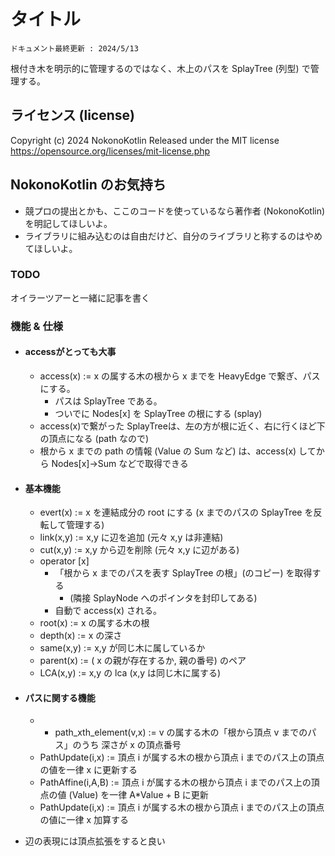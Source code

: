 # タイトル
`ドキュメント最終更新 : 2024/5/13`

根付き木を明示的に管理するのではなく、木上のパスを SplayTree (列型) で管理する。  

## ライセンス (license)
Copyright (c) 2024 NokonoKotlin
Released under the MIT license
https://opensource.org/licenses/mit-license.php


## NokonoKotlin のお気持ち
- 競プロの提出とかも、ここのコードを使っているなら著作者 (NokonoKotlin) を明記してほしいよ。
- ライブラリに組み込むのは自由だけど、自分のライブラリと称するのはやめてほしいよ。



### TODO 

オイラーツアーと一緒に記事を書く


### 機能 & 仕様
- #### accessがとっても大事
    - access(x) := x の属する木の根から x までを HeavyEdge で繋ぎ、パスにする。
        - パスは SplayTree である。
        - ついでに Nodes[x] を SplayTree の根にする (splay)
    - access(x)で繋がった SplayTreeは、左の方が根に近く、右に行くほど下の頂点になる (path なので)
    - 根から x までの path の情報 (Value の Sum など) は、access(x) してから Nodes[x]->Sum などで取得できる
- #### 基本機能
    - evert(x) := x を連結成分の root にする (x までのパスの SplayTree を反転して管理する)
    - link(x,y) := x,y に辺を追加 (元々 x,y は非連結)
    - cut(x,y) := x,y から辺を削除 (元々 x,y に辺がある)
    - operator [x] 
        - 「根から x までのパスを表す SplayTree の根」(のコピー) を取得する
            - (隣接 SplayNode へのポインタを封印してある)
        - 自動で access(x) される。
    - root(x) := x の属する木の根
    - depth(x) := x の深さ
    - same(x,y) := x,y が同じ木に属しているか
    - parent(x) := ( x の親が存在するか, 親の番号) のペア
    - LCA(x,y) := x,y の lca (x,y は同じ木に属する)
- #### パスに関する機能
    - - path_xth_element(v,x) := v の属する木の「根から頂点 v までのパス」のうち 深さが x の頂点番号
    - PathUpdate(i,x) := 頂点 i が属する木の根から頂点 i までのパス上の頂点の値を一律 x に更新する
    - PathAffine(i,A,B) := 頂点 i が属する木の根から頂点 i までのパス上の頂点の値 (Value) を一律 A*Value + B に更新
    - PathUpdate(i,x) := 頂点 i が属する木の根から頂点 i までのパス上の頂点の値に一律 x 加算する

- 辺の表現には頂点拡張をすると良い